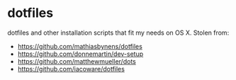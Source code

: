 # dotfiles
dotfiles and other installation scripts that fit my needs on OS X. Stolen from:

- https://github.com/mathiasbynens/dotfiles
- https://github.com/donnemartin/dev-setup
- https://github.com/matthewmueller/dots
- https://github.com/iacoware/dotfiles
